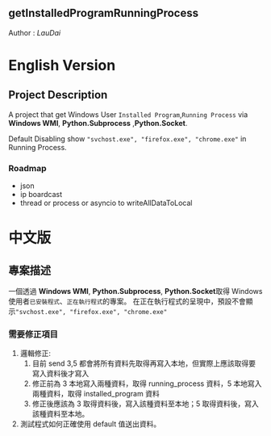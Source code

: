 ## getInstalledProgramRunningProcess

Author : _LauDai_

# English Version

## Project Description

A project that get Windows User `Installed Program`,`Running Process` via **Windows WMI**, **Python.Subprocess** ,**Python.Socket**.

Default Disabling show `"svchost.exe", "firefox.exe", "chrome.exe"` in Running Process.

### Roadmap

- json
- ip boardcast
- thread or process or asyncio to writeAllDataToLocal

# 中文版

## 專案描述

一個透過 **Windows WMI**, **Python.Subprocess**, **Python.Socket**取得 Windows 使用者`已安裝程式`、`正在執行程式`的專案。
在正在執行程式的呈現中，預設不會顯示`"svchost.exe", "firefox.exe", "chrome.exe"`

### 需要修正項目

1. 邏輯修正:
   1. 目前 send 3,5 都會將所有資料先取得再寫入本地，但實際上應該取得要寫入資料後才寫入
   2. 修正前為 3 本地寫入兩種資料，取得 running_process 資料，5 本地寫入兩種資料，取得 installed_program 資料
   3. 修正後應該為 3 取得資料後，寫入該種資料至本地；5 取得資料後，寫入該種資料至本地。
2. 測試程式如何正確使用 default 值送出資料。
